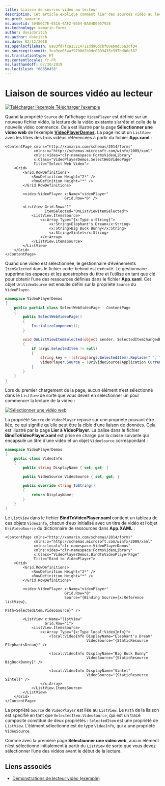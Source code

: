 ```yaml
---
title: Liaison de sources vidéo au lecteur
description: Cet article explique comment lier des sources vidéo au lecteur vidéo à l’aide de Xamarin.Forms.
ms.prod: xamarin
ms.assetid: 504E0C7E-051A-4AF2-B654-BAB4D0957928
ms.technology: xamarin-forms
author: davidbritch
ms.author: dabritch
ms.date: 02/12/2018
ms.openlocfilehash: 8a83fd7fca15214711dd90dcbf80eb0d56a3df34
ms.sourcegitcommit: 3ea9ee034af9790d2b0dc0893435e997bd06e587
ms.translationtype: HT
ms.contentlocale: fr-FR
ms.lasthandoff: 07/30/2019
ms.locfileid: "68650458"
---
```

# <a name="binding-video-sources-to-the-player"></a>Liaison de sources vidéo au lecteur

[![Télécharger l’exemple](~/media/shared/download.png) Télécharger l’exemple](https://docs.microsoft.com/samples/xamarin/xamarin-forms-samples/customrenderers-videoplayerdemos)

Quand la propriété `Source` de l’affichage `VideoPlayer` est définie sur un nouveau fichier vidéo, la lecture de la vidéo existante s’arrête et celle de la nouvelle vidéo commence. Cela est illustré par la page **Sélectionner une vidéo web** de l’exemple [**VideoPlayerDemos**](https://docs.microsoft.com/samples/xamarin/xamarin-forms-samples/customrenderers-videoplayerdemos). La page inclut un `ListView` avec les titres des trois vidéos référencées à partir du fichier **App.xaml** :

```xaml
<ContentPage xmlns="http://xamarin.com/schemas/2014/forms"
             xmlns:x="http://schemas.microsoft.com/winfx/2009/xaml"
             xmlns:video="clr-namespace:FormsVideoLibrary"
             x:Class="VideoPlayerDemos.SelectWebVideoPage"
             Title="Select Web Video">
    <Grid>
        <Grid.RowDefinitions>
            <RowDefinition Height="2*" />
            <RowDefinition Height="*" />
        </Grid.RowDefinitions>

        <video:VideoPlayer x:Name="videoPlayer"
                           Grid.Row="0" />

        <ListView Grid.Row="1"
                  ItemSelected="OnListViewItemSelected">
            <ListView.ItemsSource>
                <x:Array Type="{x:Type x:String}">
                    <x:String>Elephant's Dream</x:String>
                    <x:String>Big Buck Bunny</x:String>
                    <x:String>Sintel</x:String>
                </x:Array>
            </ListView.ItemsSource>
        </ListView>
    </Grid>
</ContentPage>
```

Quand une vidéo est sélectionnée, le gestionnaire d’événements `ItemSelected` dans le fichier code-behind est exécuté. Le gestionnaire supprime les espaces et les apostrophes du titre et l’utilise en tant que clé pour obtenir l’une des ressources définies dans le fichier **App.xaml**. Cet objet `UriVideoSource` est ensuite défini sur la propriété `Source` du `VideoPlayer`.

```csharp
namespace VideoPlayerDemos
{
    public partial class SelectWebVideoPage : ContentPage
    {
        public SelectWebVideoPage()
        {
            InitializeComponent();
        }

        void OnListViewItemSelected(object sender, SelectedItemChangedEventArgs args)
        {
            if (args.SelectedItem != null)
            {
                string key = ((string)args.SelectedItem).Replace(" ", "").Replace("'", "");
                videoPlayer.Source = (UriVideoSource)Application.Current.Resources[key];
            }
        }
    }
}
```

Lors du premier chargement de la page, aucun élément n’est sélectionné dans le `ListView` de sorte que vous devez en sélectionner un pour commencer la lecture de la vidéo :

[![Sélectionner une vidéo web](source-bindings-images/selectwebvideo-small.png "Sélectionner une vidéo web")](source-bindings-images/selectwebvideo-large.png#lightbox "Sélectionner une vidéo web")

La propriété `Source` de `VideoPlayer` repose sur une propriété pouvant être liée, ce qui signifie qu’elle peut être la cible d’une liaison de données. Cela est illustré par la page **Lier à VideoPlayer**. La balise dans le fichier **BindToVideoPlayer.xaml** est prise en charge par la classe suivante qui encapsule un titre d’une vidéo et un objet `VideoSource` correspondant :

```csharp
namespace VideoPlayerDemos
{
    public class VideoInfo
    {
        public string DisplayName { set; get; }

        public VideoSource VideoSource { set; get; }

        public override string ToString()
        {
            return DisplayName;
        }
    }
}
```

Le `ListView` dans le fichier **BindToVideoPlayer.xaml** contient un tableau de ces objets `VideoInfo`, chacun d’eux initialisé avec un titre de vidéo et l’objet `UriVideoSource` du dictionnaire de ressources dans  **App.XAML** :

```xaml
<ContentPage xmlns="http://xamarin.com/schemas/2014/forms"
             xmlns:x="http://schemas.microsoft.com/winfx/2009/xaml"
             xmlns:local="clr-namespace:VideoPlayerDemos"
             xmlns:video="clr-namespace:FormsVideoLibrary"
             x:Class="VideoPlayerDemos.BindToVideoPlayerPage"
             Title="Bind to VideoPlayer">
    <Grid>
        <Grid.RowDefinitions>
            <RowDefinition Height="2*" />
            <RowDefinition Height="*" />
        </Grid.RowDefinitions>

        <video:VideoPlayer x:Name="videoPlayer"
                           Grid.Row="0"
                           Source="{Binding Source={x:Reference listView},
                                            Path=SelectedItem.VideoSource}" />

        <ListView x:Name="listView"
                  Grid.Row="1">
            <ListView.ItemsSource>
                <x:Array Type="{x:Type local:VideoInfo}">
                    <local:VideoInfo DisplayName="Elephant's Dream"
                                     VideoSource="{StaticResource ElephantsDream}" />

                    <local:VideoInfo DisplayName="Big Buck Bunny"
                                     VideoSource="{StaticResource BigBuckBunny}" />

                    <local:VideoInfo DisplayName="Sintel"
                                     VideoSource="{StaticResource Sintel}" />
                </x:Array>
            </ListView.ItemsSource>
        </ListView>
    </Grid>
</ContentPage>
```

La propriété `Source` de `VideoPlayer` est liée au `ListView`. Le `Path` de la liaison est spécifié en tant que `SelectedItem.VideoSource`, qui est un tracé composite constitué de deux propriétés : `SelectedItem` est une propriété de `ListView`. L’élément sélectionné est de type `VideoInfo`, qui a une propriété `VideoSource`.

Comme avec la première page **Sélectionner une vidéo web**, aucun élément n’est sélectionné initialement à partir du `ListView` de sorte que vous devez sélectionner l’une des vidéos avant le début de la lecture.


## <a name="related-links"></a>Liens associés

- [Démonstrations de lecteur vidéo (exemple)](https://docs.microsoft.com/samples/xamarin/xamarin-forms-samples/customrenderers-videoplayerdemos)
